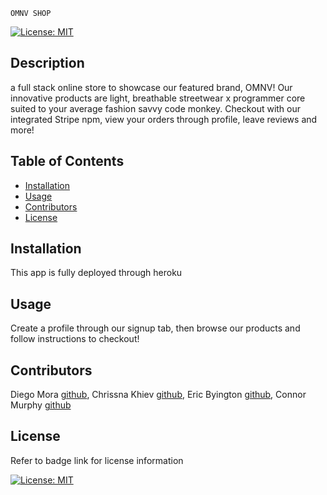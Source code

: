     OMNV SHOP


[![License: MIT](https://img.shields.io/badge/License-MIT-yellow.svg)](https://opensource.org/licenses/MIT)

## Description

a full stack online store to showcase our featured brand, OMNV! Our innovative products are light, breathable streetwear x programmer core suited to your average fashion savvy code monkey. Checkout with our integrated Stripe npm, view your orders through profile, leave reviews and more!

## Table of Contents

- [Installation](#Installation)
- [Usage](#Usage)
- [Contributors](#Contributors)
- [License](#License)

## Installation

This app is fully deployed through heroku

## Usage

Create a profile through our signup tab, then browse our products and follow instructions to checkout!

## Contributors

Diego Mora [github](https://github.com/Stiicer), 
Chrissna Khiev [github](https://github.com/ChrissnaKhiev), 
Eric Byington [github](https://github.com/Ebyington), 
Connor Murphy [github](https://github.com/ConnorMurphy9)

## License

Refer to badge link for license information

[![License: MIT](https://img.shields.io/badge/License-MIT-yellow.svg)](https://opensource.org/licenses/MIT)



